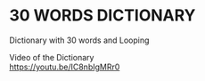 # 30 WORDS DICTIONARY 
Dictionary with 30 words and Looping 

Video of the Dictionary  
https://youtu.be/IC8nbIgMRr0
